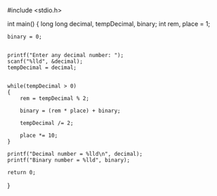 #include <stdio.h>

int main()
{
    long long decimal, tempDecimal, binary;
    int rem, place = 1;

    binary = 0;

    
    printf("Enter any decimal number: ");
    scanf("%lld", &decimal);
    tempDecimal = decimal;

   
    while(tempDecimal > 0)
    {
        rem = tempDecimal % 2;

        binary = (rem * place) + binary;

        tempDecimal /= 2;

        place *= 10;
    }

    printf("Decimal number = %lld\n", decimal);
    printf("Binary number = %lld", binary);

    return 0;
}
